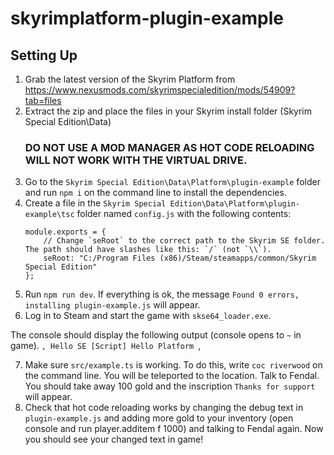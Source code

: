 # skyrimplatform-plugin-example

## Setting Up


1. Grab the latest version of the Skyrim Platform from https://www.nexusmods.com/skyrimspecialedition/mods/54909?tab=files
2. Extract the zip and place the files in your Skyrim install folder (Skyrim Special Edition\Data) 
   ### DO NOT USE A MOD MANAGER AS HOT CODE RELOADING WILL NOT WORK WITH THE VIRTUAL DRIVE.
3. Go to the `Skyrim Special Edition\Data\Platform\plugin-example` folder and run `npm i` on the command line to install the dependencies.
4. Create a file in the `Skyrim Special Edition\Data\Platform\plugin-example\tsc` folder named `config.js` with the following contents:
   ```
   module.exports = {
       // Change `seRoot` to the correct path to the Skyrim SE folder. The path should have slashes like this: `/` (not `\\`).
       seRoot: "C:/Program Files (x86)/Steam/steamapps/common/Skyrim Special Edition"
   };
   ```
5. Run `npm run dev`. If everything is ok, the message `Found 0 errors, installing plugin-example.js` will appear.
6. Log in to Steam and start the game with `skse64_loader.exe`.

The console should display the following output (console opens to `~` in game).
``,
Hello SE
[Script] Hello Platform
``,

7. Make sure `src/example.ts` is working. To do this, write `coc riverwood` on the command line. You will be teleported to the location. Talk to Fendal. You should take away 100 gold and the inscription `Thanks for support` will appear. 
8. Check that hot code reloading works by changing the debug text in `plugin-example.js` and adding more gold to your inventory (open console and run player.additem f 1000) and talking to Fendal again. Now you should see your changed text in game!
